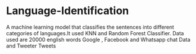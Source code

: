 # Language-Identification
A machine learning model that classifies the sentences into different categories of languages.It used KNN and Random Forest Classifier.
Data used are 20000 english words Google , Facebook and Whatsapp chat Data and Tweeter Tweets
